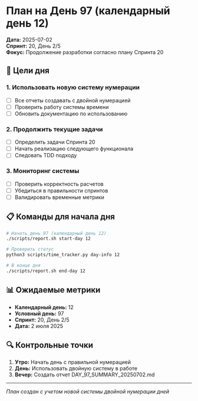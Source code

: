 # План на День 97 (календарный день 12)

**Дата:** 2025-07-02  
**Спринт:** 20, День 2/5  
**Фокус:** Продолжение разработки согласно плану Спринта 20

## 🎯 Цели дня

### 1. Использовать новую систему нумерации
- [ ] Все отчеты создавать с двойной нумерацией
- [ ] Проверить работу системы времени
- [ ] Обновить документацию по использованию

### 2. Продолжить текущие задачи
- [ ] Определить задачи Спринта 20
- [ ] Начать реализацию следующего функционала
- [ ] Следовать TDD подходу

### 3. Мониторинг системы
- [ ] Проверить корректность расчетов
- [ ] Убедиться в правильности спринтов
- [ ] Валидировать временные метрики

## 📋 Команды для начала дня

```bash
# Начать день 97 (календарный день 12)
./scripts/report.sh start-day 12

# Проверить статус
python3 scripts/time_tracker.py day-info 12

# В конце дня
./scripts/report.sh end-day 12
```

## 📊 Ожидаемые метрики

- **Календарный день:** 12
- **Условный день:** 97
- **Спринт:** 20, День 2/5
- **Дата:** 2 июля 2025

## 🔍 Контрольные точки

1. **Утро:** Начать день с правильной нумерацией
2. **День:** Использовать двойную систему в работе
3. **Вечер:** Создать отчет DAY_97_SUMMARY_20250702.md

---

*План создан с учетом новой системы двойной нумерации дней* 